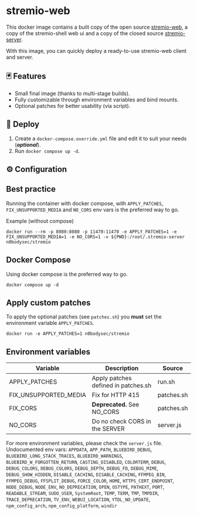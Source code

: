 # stremio-web

This docker image contains a built copy of the open source [stremio-web](https://github.com/Stremio/stremio-web/), a copy of the stremio-shell web ui and a copy of the closed source [stremio-server](http://dl.strem.io/four/master/server.js).

With this image, you can quickly deploy a ready-to-use stremio-web client and server.

## 🃏 Features

- Small final image (thanks to multi-stage builds).
- Fully customizable through environment variables and bind mounts.
- Optional patches for better usability (via script).

## 🚀 Deploy

1. Create a `docker-compose.override.yml` file and edit it to suit your needs (***optional***).
2. Run `docker compose up -d`.

## ⚙️ Configuration

## Best practice

Running the container with docker compose, with `APPLY_PATCHES`, `FIX_UNSUPPORTED_MEDIA` and `NO_CORS` env vars is the preferred way to go.

Example (without compose)
```console
docker run --rm -p 8080:8080 -p 11470:11470 -e APPLY_PATCHES=1 -e FIX_UNSUPPORTED_MEDIA=1 -e NO_CORS=1 -v ${PWD}:/root/.stremio-server n0bodysec/stremio
```

## Docker Compose

Using docker compose is the preferred way to go.
```shell
docker compose up -d
```

## Apply custom patches

To apply the optional patches (see `patches.sh`) you **must** set the environment variable `APPLY_PATCHES`.
```shell
docker run -e APPLY_PATCHES=1 n0bodysec/stremio
```

## Environment variables

| **Variable**          	| **Description**                     	| **Source** 	|
|-----------------------	|-------------------------------------	|------------	|
| APPLY_PATCHES         	| Apply patches defined in patches.sh 	| run.sh     	|
| FIX_UNSUPPORTED_MEDIA 	| Fix for HTTP 415                    	| patches.sh 	|
| FIX_CORS              	| **Deprecated.** See NO_CORS         	| patches.sh 	|
| NO_CORS               	| Do no check CORS in the SERVER      	| server.js  	|

For more environment variables, please check the `server.js` file.  
Undocumented env vars: `APPDATA`, `APP_PATH`, `BLUEBIRD_DEBUG`, `BLUEBIRD_LONG_STACK_TRACES`, `BLUEBIRD_WARNINGS`, `BLUEBIRD_W_FORGOTTEN_RETURN`, `CASTING_DISABLED`, `COLORTERM`, `DEBUG`, `DEBUG_COLORS`, `DEBUG_COLORS`, `DEBUG_DEPTH`, `DEBUG_FD`, `DEBUG_MIME`, `DEBUG_SHOW_HIDDEN`, `DISABLE_CACHING`, `DISABLE_CACHING`, `FFMPEG_BIN`, `FFMPEG_DEBUG`, `FFSPLIT_DEBUG`, `FORCE_COLOR`, `HOME`, `HTTPS_CERT_ENDPOINT`, `NODE_DEBUG`, `NODE_ENV`, `NO_DEPRECATION`, `OPEN`, `OSTYPE`, `PATHEXT`, `PORT`, `READABLE_STREAM`, `SUDO_USER`, `SystemRoot`, `TEMP`, `TERM`, `TMP`, `TMPDIR`, `TRACE_DEPRECATION`, `TV_ENV`, `WEBUI_LOCATION`, `YTDL_NO_UPDATE`, `npm_config_arch`, `npm_config_platform`, 
`windir`